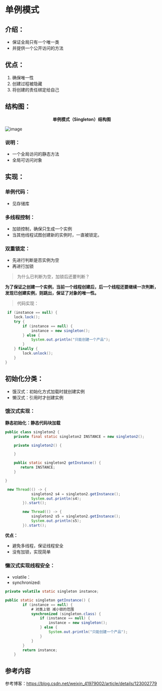 # 单例模式



## 介绍：

* 保证全局只有一个唯一类
* 并提供一个公开访问的方法



## 优点：
1. 确保唯一性
2. 创建过程被隐藏
3. 将创建的责任绑定给自己



## 结构图：
**<center>单例模式（Singleton）结构图</center>**

![image](https://user-images.githubusercontent.com/80476712/160964589-acb55b5a-5b56-4c75-a854-4053bd62ea5f.png)

### 说明：

* 一个全局访问的静态方法
* 全局可访问对象



## 实现：

### 单例代码：
* 见存储库



### 多线程控制：

* 加锁控制，确保只生成一个实例
* 当其他线程试图创建新的实例时，一直被锁定。



### 双重锁定：

* 先进行判断是否实例为空
* 再进行加锁

> 为什么已判断为空，加锁后还要判断？

**为了保证之创建一个实例，当前一个线程创建后，后一个线程还要继续一次判断，发现已创建实例，则跳出，保证了对象的唯一性。**

> 代码实现：

```java
 if (instance == null) {
    lock.lock();
    try {
        if (instance == null) {
            instance = new singleton();
        } else {
            System.out.println("只能创建一个产品");
        }
    } finally {
        lock.unlock();
    }
}
```



## 初始化分类：
* 饿汉式：初始化方式加载时就创建实例
* 懒汉式：引用时才创建实例



### 饿汉式实现：

**静态初始化：静态代码块加载**

```java
public class singleton2 {
    private final static singleton2 INSTANCE = new singleton2();

    private singleton2() {

    }

    public static singleton2 getInstance() {
       return INSTANCE;
    }

}
```

```java
 new Thread(() -> {
            singleton2 s4 = singleton2.getInstance();
            System.out.println(s4);
        }).start();

        new Thread(() -> {
            singleton2 s5 = singleton2.getInstance();
            System.out.println(s5);
        }).start();
```

**优点：**

* 避免多线程，保证线程安全
* 没有加锁，实现简单



### 懒汉式实现线程安全：

* volatile：
* synchronized:

```java
private volatile static singleton instance;

public static singleton getInstance() {
        if (instance == null) {
            # 对类上锁 减小锁的范围
            synchronized (singleton.class) {
                if (instance == null) {
                    instance = new singleton();
                } else {
                    System.out.println("只能创建一个产品");
                }
            }
        }
        return instance;
    }
```



## 参考内容
参考博客：https://blog.csdn.net/weixin_41979002/article/details/123002779
